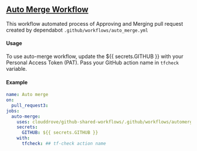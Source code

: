 ## [Auto Merge Workflow](https://github.com/clouddrove/github-shared-workflows/blob/master/.github/workflows/auto_merge.yml)

This workflow automated process of Approving and Merging pull request created by dependabot  `.github/workflows/auto_merge.yml`

#### Usage
To use auto-merge workflow, update the ${{ secrets.GITHUB }} with your Personal Access Token (PAT).
Pass your GitHub action name in `tfcheck` variable.

#### Example
```yaml
name: Auto merge
on:
  pull_request3:
jobs:
  auto-merge:
    uses: clouddrove/github-shared-workflows/.github/workflows/automerge.yml@master
    secrets:
      GITHUB: ${{ secrets.GITHUB }}
    with:
      tfcheck: ## tf-check action name
```